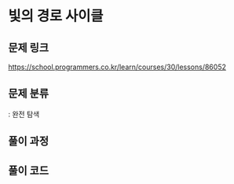# 빛의 경로 사이클

## 문제 링크

https://school.programmers.co.kr/learn/courses/30/lessons/86052

## 문제 분류

: 완전 탐색

## 풀이 과정

## 풀이 코드

```js

```
